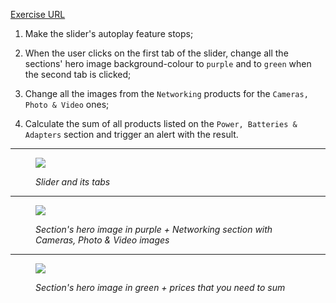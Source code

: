 [Exercise URL](https://www.dell.com/en-us/shop/accessories)

1. Make the slider's autoplay feature stops;

2. When the user clicks on the first tab of the slider, change all the sections' hero image background-colour to `purple` and to `green` when the second tab is clicked;

3. Change all the images from the `Networking` products for the `Cameras, Photo & Video` ones;

4. Calculate the sum of all products listed on the `Power, Batteries & Adapters` section and trigger an alert with the result.

***

<figure>
    <img src="https://github.com/tntdevs/interview-survey/blob/master/img/exercise-03-0.JPG">
    <p><em>Slider and its tabs</em></p>
</figure>

***

<figure>
    <img src="https://github.com/tntdevs/interview-survey/blob/master/img/exercise-03-1.JPG">
    <p><em>Section's hero image in purple + Networking section with Cameras, Photo & Video images</em></p>
</figure>

***

<figure>
    <img src="https://github.com/tntdevs/interview-survey/blob/master/img/exercise-03-2.JPG">
    <p><em>Section's hero image in green + prices that you need to sum</em></p>
</figure>